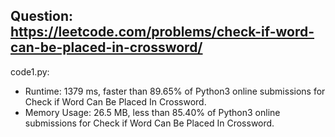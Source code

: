 ## Question: https://leetcode.com/problems/check-if-word-can-be-placed-in-crossword/

code1.py:
* Runtime: 1379 ms, faster than 89.65% of Python3 online submissions for Check if Word Can Be Placed In Crossword.
* Memory Usage: 26.5 MB, less than 85.40% of Python3 online submissions for Check if Word Can Be Placed In Crossword.